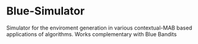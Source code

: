 # Blue-Simulator
Simulator for the enviroment generation in various contextual-MAB based applications of algorithms. Works complementary with Blue Bandits
